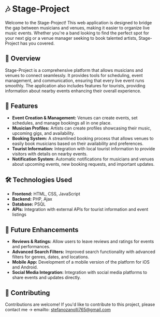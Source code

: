 
# 🎶 Stage-Project

Welcome to the Stage-Project! This web application is designed to bridge the gap between musicians and venues, making it easier to organize live music events. Whether you're a band looking to find the perfect spot for your next gig or a venue manager seeking to book talented artists, Stage-Project has you covered.

## 📖 Overview

Stage-Project is a comprehensive platform that allows musicians and venues to connect seamlessly. It provides tools for scheduling, event management, and communication, ensuring that every live event runs smoothly. The application also includes features for tourists, providing information about nearby events enhancing their overall experience.

## 🚀 Features

- **Event Creation & Management:** Venues can create events, set schedules, and manage bookings all in one place.
- **Musician Profiles:** Artists can create profiles showcasing their music, upcoming gigs, and availability.
- **Booking System:** A streamlined booking process that allows venues to easily book musicians based on their availability and preferences.
- **Tourist Information:** Integration with local tourist information to provide visitors with details on nearby events.
- **Notification System:** Automatic notifications for musicians and venues about upcoming events, new booking requests, and important updates.
  

## 🛠️ Technologies Used

- **Frontend:** HTML, CSS, JavaScript
- **Backend:** PHP, Ajax
- **Database:** PSQL
- **APIs:** Integration with external APIs for tourist information and event listings

## 🎯 Future Enhancements

- **Reviews & Ratings:** Allow users to leave reviews and ratings for events and performances.
- **Advanced Search Filters:** Improved search functionality with advanced filters for genres, dates, and locations.
- **Mobile App:** Development of a mobile version of the platform for iOS and Android.
- **Social Media Integration:** Integration with social media platforms to share events and updates directly.


## 🤝 Contributing

Contributions are welcome! If you'd like to contribute to this project, please contact me -> emailto: stefanozanolli765@gmail.com


